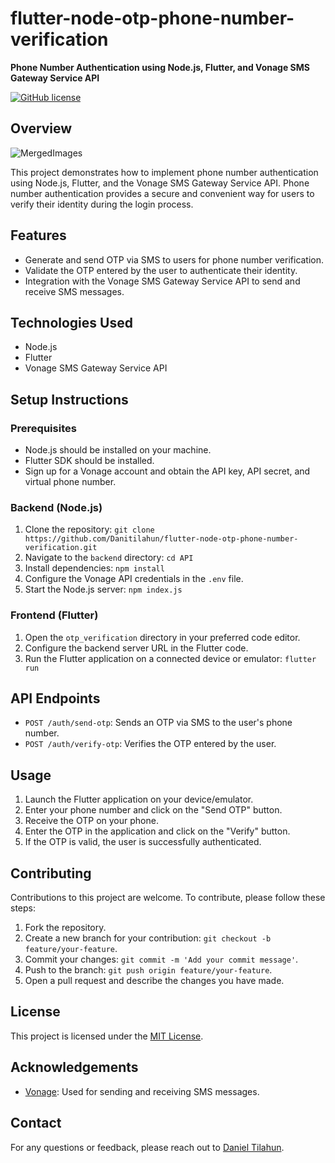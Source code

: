 # flutter-node-otp-phone-number-verification

**Phone Number Authentication using Node.js, Flutter, and Vonage SMS Gateway Service API**

[![GitHub license](https://img.shields.io/badge/license-MIT-blue.svg)](LICENSE)

## Overview


![MergedImages](https://github.com/Danitilahun/flutter-node-otp-phone-number-verification/assets/106193338/5db85b80-59ab-4eaf-b78e-fc71188cf612)


This project demonstrates how to implement phone number authentication using Node.js, Flutter, and the Vonage SMS Gateway Service API. Phone number authentication provides a secure and convenient way for users to verify their identity during the login process.

## Features

- Generate and send OTP via SMS to users for phone number verification.
- Validate the OTP entered by the user to authenticate their identity.
- Integration with the Vonage SMS Gateway Service API to send and receive SMS messages.

## Technologies Used

- Node.js
- Flutter
- Vonage SMS Gateway Service API

## Setup Instructions

### Prerequisites

- Node.js should be installed on your machine.
- Flutter SDK should be installed.
- Sign up for a Vonage account and obtain the API key, API secret, and virtual phone number.

### Backend (Node.js)

1. Clone the repository: `git clone https://github.com/Danitilahun/flutter-node-otp-phone-number-verification.git`
2. Navigate to the `backend` directory: `cd API`
3. Install dependencies: `npm install`
4. Configure the Vonage API credentials in the `.env` file.
5. Start the Node.js server: `npm index.js`

### Frontend (Flutter)

1. Open the `otp_verification` directory in your preferred code editor.
2. Configure the backend server URL in the Flutter code.
3. Run the Flutter application on a connected device or emulator: `flutter run`

## API Endpoints

- `POST /auth/send-otp`: Sends an OTP via SMS to the user's phone number.
- `POST /auth/verify-otp`: Verifies the OTP entered by the user.

## Usage

1. Launch the Flutter application on your device/emulator.
2. Enter your phone number and click on the "Send OTP" button.
3. Receive the OTP on your phone.
4. Enter the OTP in the application and click on the "Verify" button.
5. If the OTP is valid, the user is successfully authenticated.

## Contributing

Contributions to this project are welcome. To contribute, please follow these steps:

1. Fork the repository.
2. Create a new branch for your contribution: `git checkout -b feature/your-feature`.
3. Commit your changes: `git commit -m 'Add your commit message'`.
4. Push to the branch: `git push origin feature/your-feature`.
5. Open a pull request and describe the changes you have made.

## License

This project is licensed under the [MIT License](LICENSE).

## Acknowledgements

- [Vonage](https://www.vonage.com): Used for sending and receiving SMS messages.

## Contact

For any questions or feedback, please reach out to [Daniel Tilahun](mailto:tiledan2015@gmail.com).
